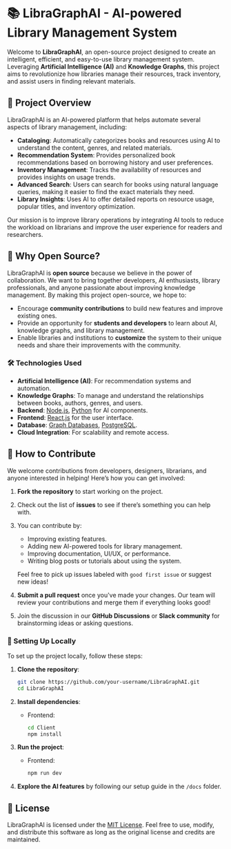 # 📚 LibraGraphAI - AI-powered Library Management System

Welcome to **LibraGraphAI**, an open-source project designed to create an intelligent, efficient, and easy-to-use library management system. Leveraging **Artificial Intelligence (AI)** and **Knowledge Graphs**, this project aims to revolutionize how libraries manage their resources, track inventory, and assist users in finding relevant materials.

## 🌟 Project Overview

LibraGraphAI is an AI-powered platform that helps automate several aspects of library management, including:
- **Cataloging**: Automatically categorizes books and resources using AI to understand the content, genres, and related materials.
- **Recommendation System**: Provides personalized book recommendations based on borrowing history and user preferences.
- **Inventory Management**: Tracks the availability of resources and provides insights on usage trends.
- **Advanced Search**: Users can search for books using natural language queries, making it easier to find the exact materials they need.
- **Library Insights**: Uses AI to offer detailed reports on resource usage, popular titles, and inventory optimization.

Our mission is to improve library operations by integrating AI tools to reduce the workload on librarians and improve the user experience for readers and researchers.

## 🚀 Why Open Source?

LibraGraphAI is **open source** because we believe in the power of collaboration. We want to bring together developers, AI enthusiasts, library professionals, and anyone passionate about improving knowledge management. By making this project open-source, we hope to:
- Encourage **community contributions** to build new features and improve existing ones.
- Provide an opportunity for **students and developers** to learn about AI, knowledge graphs, and library management.
- Enable libraries and institutions to **customize** the system to their unique needs and share their improvements with the community.

### 🛠️ Technologies Used
- **Artificial Intelligence (AI)**: For recommendation systems and automation.
- **Knowledge Graphs**: To manage and understand the relationships between books, authors, genres, and users.
- **Backend**: [Node.js](https://nodejs.org/), [Python](https://www.python.org/) for AI components.
- **Frontend**: [React.js](https://reactjs.org/) for the user interface.
- **Database**: [Graph Databases](https://neo4j.com/), [PostgreSQL](https://www.postgresql.org/).
- **Cloud Integration**: For scalability and remote access.

## 🎯 How to Contribute

We welcome contributions from developers, designers, librarians, and anyone interested in helping! Here’s how you can get involved:
1. **Fork the repository** to start working on the project.
2. Check out the list of **issues** to see if there’s something you can help with.
3. You can contribute by:
   - Improving existing features.
   - Adding new AI-powered tools for library management.
   - Improving documentation, UI/UX, or performance.
   - Writing blog posts or tutorials about using the system.

   Feel free to pick up issues labeled with `good first issue` or suggest new ideas!

4. **Submit a pull request** once you've made your changes. Our team will review your contributions and merge them if everything looks good!

5. Join the discussion in our **GitHub Discussions** or **Slack community** for brainstorming ideas or asking questions.



### 🔧 Setting Up Locally
To set up the project locally, follow these steps:

1. **Clone the repository**:
   ```bash
   git clone https://github.com/your-username/LibraGraphAI.git
   cd LibraGraphAI
   ```

2. **Install dependencies**:
  
   - Frontend:
     ```bash
     cd Client
     npm install
     ```

3. **Run the project**:
   
   - Frontend:
     ```bash
     npm run dev
     ```

4. **Explore the AI features** by following our setup guide in the `/docs` folder.

## 📝 License

LibraGraphAI is licensed under the [MIT License](LICENSE). Feel free to use, modify, and distribute this software as long as the original license and credits are maintained.

